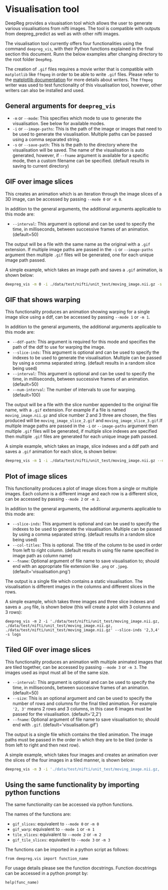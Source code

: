 # Visualisation tool

DeepReg provides a visuaisation tool which allows the user to generate various
visualisations from nifti images. The tool is compatible with outputs from
deepreg_predict as well as with other nifti images.

The visualisation tool currently offers four functionalities using the command
`deepreg_vis`, with their Python functions explained in the final section this document.
Runn the below examples after changing directory to the root folder `DeepReg`.

The creation of `.gif` files requires a movie writer that is compatible with
`matplotlib` like `ffmpeg` in order to be able to write `.gif` files. Please refer to
the [matplotlib documentation](https://matplotlib.org/3.3.1/api/animation_api.html) for
more details about writers. The `ffmpeg` writer was used to test functionality of this
visualisation tool, however, other writers can also be installed and used.

## General arguments for `deepreg_vis`

- `-m` or `--mode`: This specifies which mode to use to generate the visualisation. See
  below for available modes.
- `-i` or `--image-paths`: This is the path of the image or images that need to be used
  to generate the visualisation. Multiple paths can be passed using a comma separated
  string.
- `-s` or `--save-path`: This is the path to the directory where the visualisation will
  be saved. The name of the visualisation is auto generated, however, if `--fname`
  argument is available for a specific mode, then a custom filename can be specified.
  (default results in saving to current directory)

## GIF over image slices

This creates an animation which is an iteration through the image slices of a 3D image,
can be accessed by passing `--mode 0` or `-m 0`.

In addition to the general arguments, the additional arguments applicable to this mode
are:

- `--interval`: This argument is optional and can be used to specify the time, in
  milliseconds, between successive frames of an animation. (default=50)

The output will be a file with the same name as the original with a `.gif` extension. If
multiple image paths are passed in the `-i` or `--image-paths` argument then multiple
`.gif` files will be generated, one for each unique image path passed.

A simple example, which takes an image path and saves a `.gif` animation, is shown
below:

```bash
deepreg_vis -m 0 -i ./data/test/nifti/unit_test/moving_image.nii.gz -s logs
```

## GIF that shows warping

This functionality produces an animation showing warping for a single image slice using
a ddf, can be accessed by passing `--mode 1` or `-m 1`.

In addition to the general arguments, the additional arguments applicable to this mode
are:

- `--ddf-path`: This argument is required for this mode and specifies the path of the
  ddf to use for warping the image.
- `--slice-inds`: This argument is optional and can be used to specify the indexes to be
  used to generate the visualisation. Multiple can be passed by using a comma separated
  string. (default results in a random slice being used)
- `--interval`: This argument is optional and can be used to specify the time, in
  milliseconds, between successive frames of an animation. (default=50)
- `--num-interval`: The number of intervals to use for warping. (default=100)

The output will be a file with the slice number appended to the original file name, with
a `.gif` extension. For example if a file is named `moving_image.nii.gz` and slice
number 2 and 3 three are chosen, the files produced will be `moving_image_slice_2.gif`
and `moving_image_slice_3.gif`.If multiple image paths are passed in the `-i` or
`--image-paths` argument then multiple `.gif` files will be generated, if multiple slice
indexes are specified then multiple `.gif` files are generated for each unique image
path passed.

A simple example, which takes an image, slice indexes and a ddf path and saves a `.gif`
animation for each slice, is shown below:

```bash
deepreg_vis -m 1 -i ./data/test/nifti/unit_test/moving_image.nii.gz --ddf-path "./data/test/nifti/unit_test/ddf.nii.gz" --slice-inds '2,3' -s logs
```

## Plot of image slices

This functionality produces a plot of image slices from a single or multiple images.
Each column is a different image and each row is a different slice, can be accessed by
passing `--mode 2` or `-m 2`.

In addition to the general arguments, the additional arguments applicable to this mode
are:

- `--slice-inds`: This argument is optional and can be used to specify the indexes to be
  used to generate the visualisation. Multiple can be passed by using a comma separated
  string. (default results in a random slice being used)
- `--col-titles`: This is optional. The title of the column to be used in order from
  left to right column. (default results in using file name specified in image path as
  column name)
- `--fname`: Optional argument of file name to save visualisation to; should end with an
  appropriate file extension like `.png` or `.jpeg`. (default='visualisation.png')

The output is a single file which contains a static visualisation. The visualisation is
different images in the columns and different slices in the rows.

A simple example, which takes three images and three slice indexes and saves a `.png`
file, is shown below (this will create a plot with 3 columns and 3 rows):

```
deepreg_vis -m 2 -i './data/test/nifti/unit_test/moving_image.nii.gz, ./data/test/nifti/unit_test/moving_image.nii.gz, ./data/test/nifti/unit_test/moving_image.nii.gz' --slice-inds '2,3,4' -s logs
```

## Tiled GIF over image slices

This functionality produces an animation with multiple animated images that are tiled
together, can be accessed by passing `--mode 3` or `-m 3`. The images used as input must
all be of the same size.

- `--interval`: This argument is optional and can be used to specify the time, in
  milliseconds, between successive frames of an animation. (default=50)
- `--size`: This is an optional argument and can be used to specify the number of rows
  and columns for the final tiled animation. For example `'2, 3'` means 2 rows and 3
  columns, in this case 6 images must be passed for the visualisation. (default='2,2')
- `--fname`: Optional argument of file name to save visualisation to; should end with
  `.gif`. (default='visualisation.gif')

The output is a single file which contains the tiled animation. The image paths must be
passed in the order in which they are to be tiled (order is from left to right and then
next row).

A simple example, which takes four images and creates an animation over the slices of
the four images in a tiled manner, is shown below:

```bash
deepreg_vis -m 3 -i './data/test/nifti/unit_test/moving_image.nii.gz, ./data/test/nifti/unit_test/moving_image.nii.gz, ./data/test/nifti/unit_test/moving_image.nii.gz, ./data/test/nifti/unit_test/moving_image.nii.gz' --size '2,2' -s logs
```

## Using the same functionality by importing python functions

The same functionality can be accessed via python functions.

The names of the functions are:

- `gif_slices`: equivalent to `--mode 0` or `-m 0`
- `gif_warp`: equivalent to `--mode 1` or `-m 1`
- `tile_slices`: equivalent to `--mode 2` or `-m 2`
- `gif_tile_slices`: equivalent to `--mode 3` or `-m 3`

The functions can be imported in a python script as follows:

```
from deepreg.vis import function_name
```

For usage details please see the function docstrings. Function docstrings can be
accessed in a python prompt by:

```
help(func_name)
```
